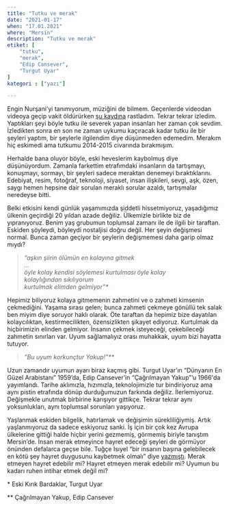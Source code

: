 ```yaml
---
title: "Tutku ve merak"
date: "2021-01-17"
when: "17.01.2021"
where: "Mersin"
description: "Tutku ve merak"
etiket: [
    "tutku",
    "merak",
    "Edip Cansever",
    "Turgut Uyar"
]
kategori : ["yazı"]

---
```


Engin Nurşani’yi tanımıyorum, müziğini de bilmem. Geçenlerde videodan videoya geçip vakit öldürürken [şu kaydına](https://www.youtube.com/watch?v=NwkTuEVY_Is) rastladım. Tekrar tekrar izledim. Yaptıkları şeyi böyle tutku ile severek yapan insanları her zaman çok sevdim. İzledikten sonra en son ne zaman uykumu kaçıracak kadar tutku ile bir şeyleri yaptım, bir şeylerle ilgilendim diye düşünmeden edemedim. Merakım hiç eskimedi ama tutkumu 2014-2015 civarında bırakmışım. 

<!--more-->

Herhalde bana oluyor böyle, eski heveslerim kaybolmuş diye düşünüyordum. Zamanla farkettim etrafımdaki insanların da tartışmayı, konuşmayı, sormayı, bir şeyleri sadece meraktan denemeyi bıraktıklarını. Edebiyat, resim, fotoğraf, teknoloji, siyaset, insan ilişkileri, sevgi, aşk, özen, saygı hemen hepsine dair sorulan meraklı sorular azaldı, tartışmalar neredeyse bitti. 

Belki etkisini kendi günlük yaşamımızda şiddetli hissetmiyoruz, yaşadığımız ülkenin geçirdiği 20 yıldan azade değiliz. Ülkemizle birlikte biz de yıpranıyoruz. Benim yaş grubumun toplumsal zamanı ile de ilgili bir taraftan. Eskiden şöyleydi, böyleydi nostaljisi doğru değil. Her şeyin değişmesi normal. Bunca zaman geçiyor bir şeylerin değişmemesi daha garip olmaz mıydı? 

>*“aşkın şiirin ölümün en kolayına gitmek  
...  
öyle kolay kendisi söylemesi kurtulması öyle kolay  
kolaylığından sıkılıyorum  
kurtulmak elimden gelmiyor”\** 

Hepimiz biliyoruz kolaya gitmemenin zahmetini ve o zahmeti kimsenin çekmediğini. Yaşama sırası gelen; bunca zahmeti çekmeye gönüllü tek salak ben miyim diye soruyor haklı olarak. Öte taraftan da hepimiz bize dayatılan kolaycılıktan, kestirmecilikten, özensizlikten şikayet ediyoruz. Kurtulmak da hiçbirimizin elinden gelmiyor. İnsanın çekmek isteyeceği, çekebileceği zahmetin sınırları var. Uyum sağlamalıyız orası muhakkak, uyum bizi hayatta tutuyor. 

> *“Bu uyum korkunçtur Yakup!”\*\** 

Uzun zamandır uyumun ayarı biraz kaçmış gibi. Turgut Uyar’ın “Dünyanın En Güzel Arabistanı” 1959’da, Edip Cansever’in “Çağrılmayan Yakup”’u 1966'da yayımlandı. Tarihe aklımızla, hızımızla, teknolojimizle tur bindiriyoruz ama aynı pistin etrafında dönüp durduğumuzun farkında değiliz. İlerlemiyoruz. Değişmekle unutmak birbirine karışıyor gittikçe. Tekrar tekrar aynı yoksunlukları, aynı toplumsal sorunları yaşıyoruz.

Yaşlanmak eskiden bilgelik, hatırlamak ve değişimin sürekliliğiymiş. Artık yaşlanmıyoruz da sadece eskiyoruz sanki. İş için bir çok kez Avrupa ülkelerine gittiği halde hiçbir yerini gezmemiş, görmemiş biriyle tanıştım Mersin’de. İnsan merak etmeyince hayret edeceği şeyleri de görmüyor önünden defalarca geçse bile. Tuğçe Isıyel “bir insanın başına gelebilecek en kötü şey hayret duygusunu kaybetmek olmalı” diye [yazmıştı](https://www.gazeteduvar.com.tr/donup-arkana-bakmak-makale-1508289). Merak etmeyen hayret edebilir mi? Hayret etmeyen merak edebilir mi? Uyumun bu kadarı ruhen intihar etmek değil mi? 

\* Eski Kırık Bardaklar, Turgut Uyar

\*\* Çağrılmayan Yakup, Edip Cansever
